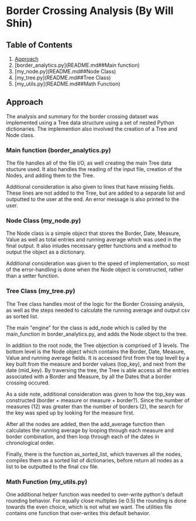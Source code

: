 # Border Crossing Analysis (By Will Shin)

## Table of Contents
1. [Approach](README.md#Approach)
2. [border_analytics.py](README.md##Main function)
2. [my_node.py](README.md##Node Class)
2. [my_tree.py](README.md##Tree Class)
2. [my_utils.py](README.md##Math Function)

## Approach
The analysis and summary for the border crossing dataset was implemented using a Tree data structure using a set of nested Python dictionaries. The implemention also involved the creation of a Tree and Node class. 

### Main function  (border_analytics.py)
The file handles all of the file I/O, as well creating the main Tree data stucture used. It also handles the reading of the input file, creation of the Nodes, and adding them to the Tree.  

Additional consideration is also given to lines that have missing fields. These lines are not added to the Tree, but are added to a separate list and outputted to the user at the end.  An error message is also printed to the user. 

### Node Class (my_node.py)
The Node class is a simple object that stores the Border, Date, Measure, Value as well as total entries and running average which was used in the final output.  It also inludes necessary getter functions and a method to output the object as a dictionary. 

Additional consideration was given to the speed of implementation, so most of the error-handling is done when the Node object is constructed, rather than a setter function. 

### Tree Class (my_tree.py)
The Tree class handles most of the logic for the Border Crossing analysis, as well as the steps needed to calculate the running average and output csv as sorted list. 

The main "engine" for the class is add_node which is called by the main_function in border_analytics.py, and adds the Node object to the tree. 

In addition to the root node, the Tree objection is comprised of 3 levels. The bottom level is the Node object which contains the Border, Date, Measure, Value and running average fields. It is accessed first from the top levell by a key built from the measure and border values (top_key), and next from the date (mid_key).  By traversing the tree, the Tree is able access all the entries associated with a Border and Measure, by all the Dates that a border crossing occured. 


As a side note, additional consideration was given to how the top_key was constructed (border + measure or measure + border?). Since the number of measures (12) was greater than the number of borders (2), the search for the key was sped up by looking for the measure first. 

After all the nodes are added, then the add_average function then calculates the running average by looping through each measure and border combination, and then loop through each of the dates in chronological order. 

Finally, there is the function as_sorted_list, which traverses all the nodes, compiles them as a sorted list of dictionaries, before return all nodes as a list to be outputted to the final csv file.

### Math Function (my_utils.py)
One additional helper function was needed to over-write python's default rounding behavior. For equally close multiples (ie 0.5) the rounding is done towards the even choice, which is not what we want. The utilities file contains one function that over-writes this default behavior. 



